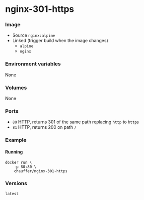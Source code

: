 # nginx-301-https

### Image
- Source `nginx:alpine`
- Linked (trigger build when the image changes)
    - `alpine`
    - `nginx`

### Environment variables
None

### Volumes
None

### Ports
- `80` HTTP, returns 301 of the same path replacing `http` to `https`
- `81` HTTP, returns 200 on path `/` 

### Example
#### Running
```
docker run \
    -p 80:80 \
    chauffer/nginx-301-https
```

### Versions
`latest`
